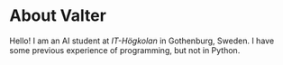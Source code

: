 # About Valter

Hello! I am an AI student at *IT-Högkolan* in Gothenburg, Sweden. I have some previous experience of programming, but not in Python. 